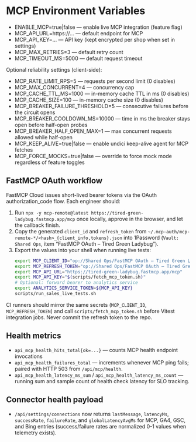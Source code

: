 # MCP Environment Variables

- ENABLE_MCP=true|false — enable live MCP integration (feature flag)
- MCP_API_URL=https://… — default endpoint for MCP
- MCP_API_KEY=… — API key (kept encrypted per shop when set in settings)
- MCP_MAX_RETRIES=3 — default retry count
- MCP_TIMEOUT_MS=5000 — default request timeout

Optional reliability settings (client-side):
- MCP_RATE_LIMIT_RPS=5 — requests per second limit (0 disables)
- MCP_MAX_CONCURRENT=4 — concurrency cap
- MCP_CACHE_TTL_MS=1000 — in-memory cache TTL in ms (0 disables)
- MCP_CACHE_SIZE=100 — in-memory cache size (0 disables)
- MCP_BREAKER_FAILURE_THRESHOLD=5 — consecutive failures before the circuit opens
- MCP_BREAKER_COOLDOWN_MS=10000 — time in ms the breaker stays open before half-open probes
- MCP_BREAKER_HALF_OPEN_MAX=1 — max concurrent requests allowed while half-open
- MCP_KEEP_ALIVE=true|false — enable undici keep-alive agent for MCP fetches
- MCP_FORCE_MOCKS=true|false — override to force mock mode regardless of feature toggles

## FastMCP OAuth workflow

FastMCP Cloud issues short-lived bearer tokens via the OAuth authorization_code flow. Each engineer should:

1. Run `npx -y mcp-remote@latest https://tired-green-ladybug.fastmcp.app/mcp` once locally, approve in the browser, and let the callback finish.
2. Copy the generated `client_id` and `refresh_token` from `~/.mcp-auth/mcp-remote-*/<hash>_{client_info,tokens}.json` into 1Password (`Vault: Shared Ops`, item “FastMCP OAuth – Tired Green Ladybug”).
3. Export the values into your shell when running live tests:
   ```bash
   export MCP_CLIENT_ID="op://Shared Ops/FastMCP OAuth – Tired Green Ladybug/client_id"
   export MCP_REFRESH_TOKEN="op://Shared Ops/FastMCP OAuth – Tired Green Ladybug/refresh_token"
   export MCP_API_URL="https://tired-green-ladybug.fastmcp.app/mcp"
   export MCP_API_KEY="$(scripts/fetch_mcp_token.sh)"
   # Optional: forward bearer to analytics service
   export ANALYTICS_SERVICE_TOKEN=${MCP_API_KEY}
   scripts/run_sales_live_tests.sh
   ```

CI runners should mirror the same secrets (`MCP_CLIENT_ID`, `MCP_REFRESH_TOKEN`) and call `scripts/fetch_mcp_token.sh` before Vitest integration jobs. Never commit the refresh token to the repo.

## Health metrics

- `api_mcp_health_hits_total{ok=...}` — counts MCP health endpoint invocations
- `api_mcp_health_failures_total` — increments whenever MCP ping fails; paired with HTTP 503 from `/api/mcp/health`.
- `api_mcp_health_latency_ms_sum` / `api_mcp_health_latency_ms_count` — running sum and sample count of health check latency for SLO tracking.

## Connector health payload

- `/api/settings/connections` now returns `lastMessage`, `latencyMs`, `successRate`, `failureRate`, and `globalLatencyAvgMs` for MCP, GA4, GSC, and Bing entries (success/failure rates are normalized 0-1 values when telemetry exists).
